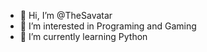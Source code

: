 - 👋 Hi, I’m @TheSavatar
- 👀 I’m interested in Programing and Gaming
- 🌱 I’m currently learning Python

<!---
TheSavatar/TheSavatar is a ✨ special ✨ repository because its `README.md` (this file) appears on your GitHub profile.
You can click the Preview link to take a look at your changes.
--->
